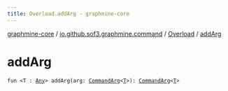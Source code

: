 ```yaml
---
title: Overload.addArg - graphmine-core
---
```


[graphmine-core](../../index.html) / [io.github.sof3.graphmine.command](../index.html) / [Overload](index.html) / [addArg](./add-arg.html)

# addArg

`fun <T : `[`Any`](https://kotlinlang.org/api/latest/jvm/stdlib/kotlin/-any/index.html)`> addArg(arg: `[`CommandArg`](../../io.github.sof3.graphmine.command.args/-command-arg/index.html)`<`[`T`](add-arg.html#T)`>): `[`CommandArg`](../../io.github.sof3.graphmine.command.args/-command-arg/index.html)`<`[`T`](add-arg.html#T)`>`